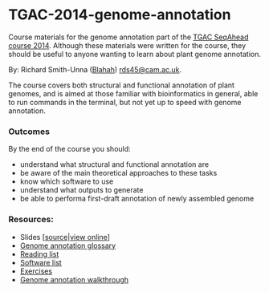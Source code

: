 TGAC-2014-genome-annotation
===========================

Course materials for the genome annotation part of the [TGAC SeqAhead course 2014](http://www.tgac.ac.uk/seqahead-challenges-for-plant-researchers/). Although these materials were written for the course, they should be useful to anyone wanting to learn about plant genome annotation.

By: Richard Smith-Unna ([Blahah](Https://github.com/Blahah)) <rds45@cam.ac.uk>.

The course covers both structural and functional annotation of plant genomes, and is aimed at those familiar with bioinformatics in general, able to run commands in the terminal, but not yet up to speed with genome annotation.

### Outcomes

By the end of the course you should:

- understand what structural and functional annotation are
- be aware of the main theoretical approaches to these tasks
- know which software to use
- understand what outputs to generate
- be able to performa first-draft annotation of newly assembled genome

### Resources:

- Slides \[[source](talk)|[view online]()\]
- [Genome annotation glossary]()
- [Reading list]()
- [Software list]()
- [Exercises]()
- [Genome annotation walkthrough]()